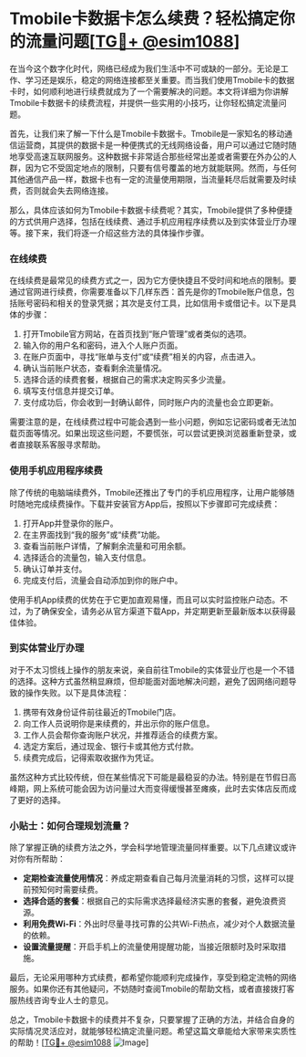 # Tmobile卡数据卡怎么续费？轻松搞定你的流量问题[[TG💪+ @esim1088](https://t.me/s/esim1088)]

在当今这个数字化时代，网络已经成为我们生活中不可或缺的一部分。无论是工作、学习还是娱乐，稳定的网络连接都至关重要。而当我们使用Tmobile卡的数据卡时，如何顺利地进行续费就成为了一个需要解决的问题。本文将详细为你讲解Tmobile卡数据卡的续费流程，并提供一些实用的小技巧，让你轻松搞定流量问题。

首先，让我们来了解一下什么是Tmobile卡数据卡。Tmobile是一家知名的移动通信运营商，其提供的数据卡是一种便携式的无线网络设备，用户可以通过它随时随地享受高速互联网服务。这种数据卡非常适合那些经常出差或者需要在外办公的人群，因为它不受固定地点的限制，只要有信号覆盖的地方就能联网。然而，与任何其他通信产品一样，数据卡也有一定的流量使用期限，当流量耗尽后就需要及时续费，否则就会失去网络连接。

那么，具体应该如何为Tmobile卡数据卡续费呢？其实，Tmobile提供了多种便捷的方式供用户选择，包括在线续费、通过手机应用程序续费以及到实体营业厅办理等。接下来，我们将逐一介绍这些方法的具体操作步骤。

### 在线续费

在线续费是最常见的续费方式之一，因为它方便快捷且不受时间和地点的限制。要通过官网进行续费，你需要准备以下几样东西：首先是你的Tmobile账户信息，包括账号密码和相关的登录凭据；其次是支付工具，比如信用卡或借记卡。以下是具体的步骤：

1. 打开Tmobile官方网站，在首页找到“账户管理”或者类似的选项。
2. 输入你的用户名和密码，进入个人账户页面。
3. 在账户页面中，寻找“账单与支付”或“续费”相关的内容，点击进入。
4. 确认当前账户状态，查看剩余流量情况。
5. 选择合适的续费套餐，根据自己的需求决定购买多少流量。
6. 填写支付信息并提交订单。
7. 支付成功后，你会收到一封确认邮件，同时账户内的流量也会立即更新。

需要注意的是，在线续费过程中可能会遇到一些小问题，例如忘记密码或者无法加载页面等情况。如果出现这些问题，不要慌张，可以尝试更换浏览器重新登录，或者直接联系客服寻求帮助。

### 使用手机应用程序续费

除了传统的电脑端续费外，Tmobile还推出了专门的手机应用程序，让用户能够随时随地完成续费操作。下载并安装官方App后，按照以下步骤即可完成续费：

1. 打开App并登录你的账户。
2. 在主界面找到“我的服务”或“续费”功能。
3. 查看当前账户详情，了解剩余流量和可用余额。
4. 选择适合的流量包，输入支付信息。
5. 确认订单并支付。
6. 完成支付后，流量会自动添加到你的账户中。

使用手机App续费的优势在于它更加直观易懂，而且可以实时监控账户动态。不过，为了确保安全，请务必从官方渠道下载App，并定期更新至最新版本以获得最佳体验。

### 到实体营业厅办理

对于不太习惯线上操作的朋友来说，亲自前往Tmobile的实体营业厅也是一个不错的选择。这种方式虽然稍显麻烦，但却能面对面地解决问题，避免了因网络问题导致的操作失败。以下是具体流程：

1. 携带有效身份证件前往最近的Tmobile门店。
2. 向工作人员说明你是来续费的，并出示你的账户信息。
3. 工作人员会帮你查询账户状况，并推荐适合的续费方案。
4. 选定方案后，通过现金、银行卡或其他方式付款。
5. 续费完成后，记得索取收据作为凭证。

虽然这种方式比较传统，但在某些情况下可能是最稳妥的办法。特别是在节假日高峰期，网上系统可能会因为访问量过大而变得缓慢甚至瘫痪，此时去实体店反而成了更好的选择。

### 小贴士：如何合理规划流量？

除了掌握正确的续费方法之外，学会科学地管理流量同样重要。以下几点建议或许对你有所帮助：

- **定期检查流量使用情况**：养成定期查看自己每月流量消耗的习惯，这样可以提前预知何时需要续费。
- **选择合适的套餐**：根据自己的实际需求选择最经济实惠的套餐，避免浪费资源。
- **利用免费Wi-Fi**：外出时尽量寻找可靠的公共Wi-Fi热点，减少对个人数据流量的依赖。
- **设置流量提醒**：开启手机上的流量使用提醒功能，当接近限额时及时采取措施。

最后，无论采用哪种方式续费，都希望你能顺利完成操作，享受到稳定流畅的网络服务。如果你还有其他疑问，不妨随时查阅Tmobile的帮助文档，或者直接拨打客服热线咨询专业人士的意见。

总之，Tmobile卡数据卡的续费并不复杂，只要掌握了正确的方法，并结合自身的实际情况灵活应对，就能够轻松搞定流量问题。希望这篇文章能给大家带来实质性的帮助！[[TG💪+ @esim1088](https://t.me/s/esim1088) ![Image](https://i.postimg.cc/4NQfJmqS/Snipaste-2025-05-13-00-14-12.png)]